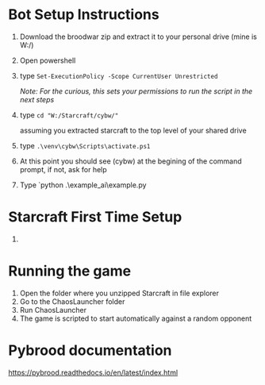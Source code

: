 # Bot Setup Instructions

1. Download the broodwar zip and extract it to your personal drive (mine is W:/)
3. Open powershell
4. type
   `Set-ExecutionPolicy -Scope CurrentUser Unrestricted`

    *Note: For the curious, this sets your permissions to run the script in the next steps*
5. type
   `cd "W:/Starcraft/cybw/"` 
   
    assuming you extracted starcraft to the top level of your shared drive
6.  type
    `.\venv\cybw\Scripts\activate.ps1`
7.  At this point you should see (cybw) at the begining of the command prompt, if not, ask for help
8. Type
    `python  .\example_ai\example.py
    

# Starcraft First Time Setup

1.

# Running the game

1. Open the folder where you unzipped Starcraft in file explorer
2. Go to the ChaosLauncher folder
3. Run ChaosLauncher
4. The game is scripted to start automatically against a random opponent 

# Pybrood documentation

<https://pybrood.readthedocs.io/en/latest/index.html>
